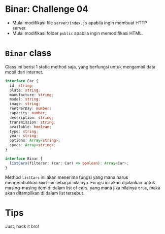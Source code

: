 # Binar: Challenge 04

- Mulai modifikasi file `server/index.js` apabila ingin membuat HTTP server.
- Mulai modifikasi folder `public` apabila ingin memodifikasi HTML.

# `Binar` class

Class ini berisi 1 static method saja, yang berfungsi untuk mengambil data mobil dari internet.

```typescript
interface Car {
  id: string;
  plate: string;
  manufacture: string;
  model: string;
  image: string;
  rentPerDay: number;
  capacity: number;
  description: string;
  transmission: string;
  available: boolean;
  type: string;
  year: string;
  options: Array<string>;
  specs: Array<string>;
}

interface Binar {
  listCars(filterer: (car: Car) => boolean): Array<Car>;
}
```

Method `listCars` ini akan menerima fungsi yang mana harus mengembalikan `boolean` sebagai nilainya.
Fungsi ini akan dijalankan untuk masing-masing item di dalam list of cars, yang mana jika nilainya `true`,
maka akan ditampilkan di dalam list tersebut.

# Tips

Just, hack it bro!
